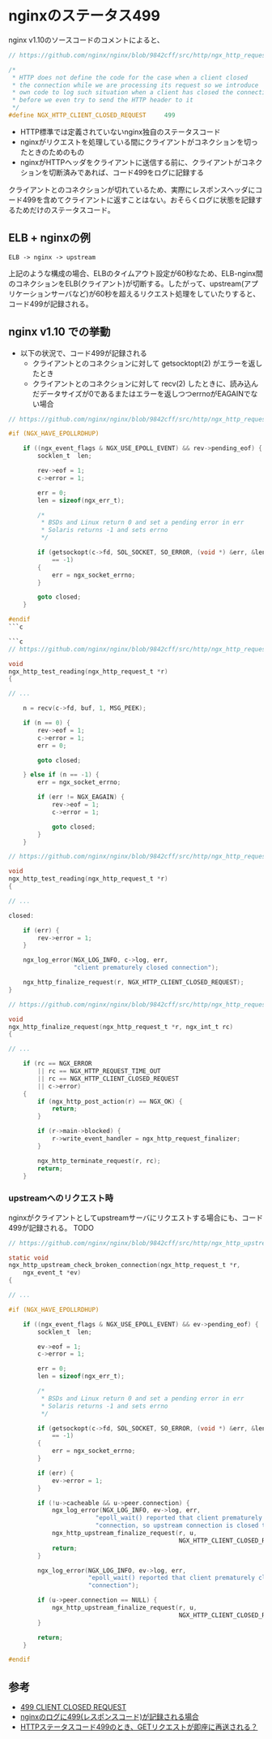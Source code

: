 nginxのステータス499
====================

nginx v1.10のソースコードのコメントによると、

```c
// https://github.com/nginx/nginx/blob/9842cff/src/http/ngx_http_request.h#L120-L126

/*
 * HTTP does not define the code for the case when a client closed
 * the connection while we are processing its request so we introduce
 * own code to log such situation when a client has closed the connection
 * before we even try to send the HTTP header to it
 */
#define NGX_HTTP_CLIENT_CLOSED_REQUEST     499
```

- HTTP標準では定義されていないnginx独自のステータスコード
- nginxがリクエストを処理している間にクライアントがコネクションを切ったときのためのもの
- nginxがHTTPヘッダをクライアントに送信する前に、クライアントがコネクションを切断済みであれば、コード499をログに記録する

クライアントとのコネクションが切れているため、実際にレスポンスヘッダにコード499を含めてクライアントに返すことはない。おそらくログに状態を記録するためだけのステータスコード。

## ELB + nginxの例

```
ELB -> nginx -> upstream
```

上記のような構成の場合、ELBのタイムアウト設定が60秒なため、ELB-nginx間のコネクションをELB(クライアント)が切断する。したがって、upstream(アプリケーションサーバなど)が60秒を超えるリクエスト処理をしていたりすると、コード499が記録される。

## nginx v1.10 での挙動

- 以下の状況で、コード499が記録される
  - クライアントとのコネクションに対して getsocktopt(2) がエラーを返したとき
  - クライアントとのコネクションに対して recv(2) したときに、読み込んだデータサイズが0であるまたはエラーを返しつつerrnoがEAGAINでない場合

```c
// https://github.com/nginx/nginx/blob/9842cff/src/http/ngx_http_request.c#L2753-L2776

#if (NGX_HAVE_EPOLLRDHUP)

    if ((ngx_event_flags & NGX_USE_EPOLL_EVENT) && rev->pending_eof) {
        socklen_t  len;

        rev->eof = 1;
        c->error = 1;

        err = 0;
        len = sizeof(ngx_err_t);

        /*
         * BSDs and Linux return 0 and set a pending error in err
         * Solaris returns -1 and sets errno
         */

        if (getsockopt(c->fd, SOL_SOCKET, SO_ERROR, (void *) &err, &len)
            == -1)
        {
            err = ngx_socket_errno;
        }

        goto closed;
    }

#endif
```c

```c
// https://github.com/nginx/nginx/blob/9842cff/src/http/ngx_http_request.c#L2780-L2798

void
ngx_http_test_reading(ngx_http_request_t *r)
{

// ...

    n = recv(c->fd, buf, 1, MSG_PEEK);

    if (n == 0) {
        rev->eof = 1;
        c->error = 1;
        err = 0;

        goto closed;

    } else if (n == -1) {
        err = ngx_socket_errno;

        if (err != NGX_EAGAIN) {
            rev->eof = 1;
            c->error = 1;

            goto closed;
        }
    }
```

```c
// https://github.com/nginx/nginx/blob/9842cff/src/http/ngx_http_request.c#L2811-L2821

void
ngx_http_test_reading(ngx_http_request_t *r)
{

// ...

closed:

    if (err) {
        rev->error = 1;
    }

    ngx_log_error(NGX_LOG_INFO, c->log, err,
                  "client prematurely closed connection");

    ngx_http_finalize_request(r, NGX_HTTP_CLIENT_CLOSED_REQUEST);
}
```


```c
// https://github.com/nginx/nginx/blob/9842cff/src/http/ngx_http_request.c#L2290-L2305

void
ngx_http_finalize_request(ngx_http_request_t *r, ngx_int_t rc)
{

// ...

    if (rc == NGX_ERROR
        || rc == NGX_HTTP_REQUEST_TIME_OUT
        || rc == NGX_HTTP_CLIENT_CLOSED_REQUEST
        || c->error)
    {
        if (ngx_http_post_action(r) == NGX_OK) {
            return;
        }

        if (r->main->blocked) {
            r->write_event_handler = ngx_http_request_finalizer;
        }

        ngx_http_terminate_request(r, rc);
        return;
    }

```

### upstreamへのリクエスト時

nginxがクライアントとしてupstreamサーバにリクエストする場合にも、コード499が記録される。 TODO

```c
// https://github.com/nginx/nginx/blob/9842cff/src/http/ngx_http_upstream.c#L1220-L1267

static void
ngx_http_upstream_check_broken_connection(ngx_http_request_t *r,
    ngx_event_t *ev)
{

// ...

#if (NGX_HAVE_EPOLLRDHUP)

    if ((ngx_event_flags & NGX_USE_EPOLL_EVENT) && ev->pending_eof) {
        socklen_t  len;

        ev->eof = 1;
        c->error = 1;

        err = 0;
        len = sizeof(ngx_err_t);

        /*
         * BSDs and Linux return 0 and set a pending error in err
         * Solaris returns -1 and sets errno
         */

        if (getsockopt(c->fd, SOL_SOCKET, SO_ERROR, (void *) &err, &len)
            == -1)
        {
            err = ngx_socket_errno;
        }

        if (err) {
            ev->error = 1;
        }

        if (!u->cacheable && u->peer.connection) {
            ngx_log_error(NGX_LOG_INFO, ev->log, err,
                        "epoll_wait() reported that client prematurely closed "
                        "connection, so upstream connection is closed too");
            ngx_http_upstream_finalize_request(r, u,
                                               NGX_HTTP_CLIENT_CLOSED_REQUEST);
            return;
        }

        ngx_log_error(NGX_LOG_INFO, ev->log, err,
                      "epoll_wait() reported that client prematurely closed "
                      "connection");

        if (u->peer.connection == NULL) {
            ngx_http_upstream_finalize_request(r, u,
                                               NGX_HTTP_CLIENT_CLOSED_REQUEST);
        }

        return;
    }

#endif
```

## 参考

- [499 CLIENT CLOSED REQUEST](https://httpstatuses.com/499)
- [nginxのログに499(レスポンスコード)が記録される場合](http://d.hatena.ne.jp/hiroi10/20130306/1362591114)
- [HTTPステータスコード499のとき、GETリクエストが即座に再送される？](http://d.hatena.ne.jp/raugisu/20120619/1340120685)


